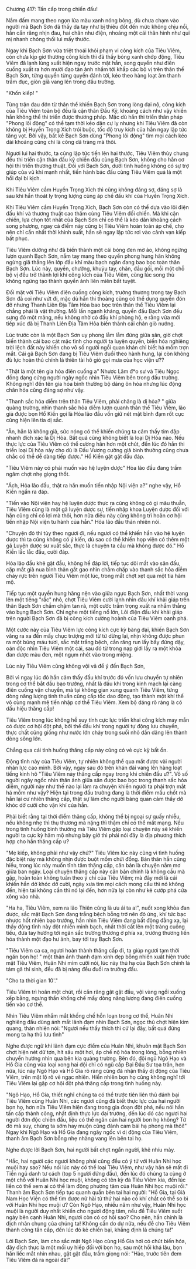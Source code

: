 




Chương 417: Tấn cấp trong chiến đấu!


Nắm đấm mang theo ngọn lửa màu xanh nóng bỏng, dù chưa chạm vào người mà Bạch Sơn đã thấy da tay như bị thiêu đốt đến mức không chịu nổi, hắn cắn răng nhịn đau, hai chân như điện, nhoáng một cái thân hình như quỉ mị nhanh chóng thối lui mấy thước.

Ngay khi Bạch Sơn vừa triệt thoái khỏi phạm vi công kích của Tiêu Viêm, còn chưa kịp giơ thương công kích thì đã thấy bóng xanh chớp động, Tiêu Viêm đã lạnh lùng xuất hiện ngay trước mặt hắn, song quyền như điên cuồng xuất ra hơn mười đạo tàn ảnh nhắm tới khắp các bộ vị trên thân thể Bạch Sơn, từng quyền từng quyền đánh tới, kéo theo hàng loạt âm thanh trầm đục, giòn giã vang lên trong đấu trường.

"Khốn kiếp! "

Từng trận đau đớn từ thân thể khiến Bạch Sơn trong lòng đại nộ, công kích của Tiêu Viêm toàn bộ đều là cận thân Đấu Kỹ, khoảng cách như vậy khiến hắn không thể thi triển được thương pháp. Mặc dù hắn thi triển thân pháp "Phong lôi động" có thể tạm thời kéo dãn cự ly nhưng khi Tiêu Viêm đã còn không bị Huyền Trọng Xích trói buộc, tốc độ truy kích của hắn ngay lập tức tăng vọt. Bởi vậy, bất kể Bạch Sơn dùng "Phong lôi động" tìm mọi cách kéo dài khoảng cũng chỉ là công dã tràng mà thôi.

Ngươi lui hai thước, ta cũng lập tức tiến lên hai thước, Tiêu Viêm thủy chung đều thi triển cận thân đấu kỹ chiến đấu cùng Bạch Sơn, không cho hắn cơ hội thi triển thương thuật. Đối với Bạch Sơn, dưới tình huống không có sự trợ giúp của vũ khí mạnh nhất, tiến hành bác đấu cùng Tiêu Viêm quả là một hồi đại bi kịch.

Khi Tiêu Viêm cầm Huyền Trọng Xích thì cũng không đáng sợ, đáng sợ là sau khi hắn thoát ly trọng lượng cùng áp chế đấu khí của Huyền Trọng Xích.

Khi Tiêu Viêm cầm Huyền Trọng Xích, Bạch Sơn còn có thể dựa vào lôi điện đấu khí và thương thuật cao thâm cùng Tiêu Viêm đối chiến. Mà khi cận chiến, lựa chọn tốt nhất của Bạch Sơn chỉ có thể là kéo dãn khoảng cách song phương, ngay cả điểm này cũng bị Tiêu Viêm hoàn toàn áp chế, cho nên chỉ cần nhất thời khinh suất, hắn sẽ ngay lập tức rơi vào cảnh vạn kiếp bất phục.

Tiêu Viêm dường như đã biến thành một cái bóng đen mờ ảo, không ngừng lượn quanh Bạch Sơn, nắm tay mang theo quyền phong hung hãn không ngừng giã thẳng lên lớp đấu khí màu bạch ngân đang bao bọc toàn thân Bạch Sơn. Lúc này, quyền, chưởng, khuỷu tay, chân, đầu gối, mỗi một chỗ bộ vị đều trở thành lợi khí công kích của Tiêu Viêm, cùng lúc song thủ không ngừng tạo thành quyền ảnh liên miên bất tuyệt.

Đối mặt với Tiêu Viêm điên cuồng công kích, trường thương trong tay Bạch Sơn đã coi như vứt đi, mặc dù hắn thi thoảng cũng có thể dụng quyền đón đỡ nhưng Thanh Liên Địa Tâm Hỏa bao bọc trên thân thể Tiêu Viêm lại chẳng phải là vật thường. Mỗi lần ngạnh kháng, quyền đầu Bạch Sơn đều sưng đỏ một mảng, nếu không nhờ có đấu khí phòng hộ, e rằng vừa mới tiếp xúc đã bị Thanh Liên Địa Tâm Hỏa biến thành cái chân giò nướng.

Lúc trước còn là một Bạch Sơn uy phong lẫm lẫm đứng giữa sân, giờ chợt biến thành cái bao cát mặc tình cho người ta luyện quyền, biến hóa nghiêng trời lệch đất này khiến cho vô số người ngồi quan khán chỉ biết há mồm trợn mắt. Cái gã Bạch Sơn đang bị Tiêu Viêm đuổi theo hành hung, lại còn không đủ lực hoàn thủ chính là thiên tài hô gió gọi mưa của học viện ư??

"Thật là một tên gia hỏa điên cuồng a" Nhược Lâm đ*o sư và Tiêu Ngọc đồng dạng cứng người ngây ngốc nhìn Tiêu Viêm bên trong đấu trường. Không nghĩ đến tên gia hỏa bình thường bộ dáng ôn hòa nhưng lúc động chân hỏa cũng đáng sợ như vậy.

"Thanh sắc hỏa diễm trên thân Tiêu Viêm, phải chăng là dị hỏa? " giữa quảng trường, nhìn thanh sắc hỏa diễm lượn quanh thân thể Tiêu Viêm, lão giả được bọn Hổ Kiền gọi là Hỏa lão đầu vốn giữ nét mặt bình đạm rốt cục cũng hiện lên tia dị sắc.

"Ân, hẳn là không giả, sức nóng có thể khiến chúng ta cảm thấy tim đập nhanh đích xác là Dị Hỏa. Bất quá cũng không biết là loại Dị Hỏa nào. Nếu thực lực của Tiêu Viêm có thể cường hãn hơn một chút, đến lúc đó hắn thi triển loại Dị hỏa này cho dù là Đấu Vương cường giả bình thường cũng chưa chắc có thể dễ dàng tiếp được." Hổ Kiền gật gật đầu đáp.

"Tiêu Viêm này có phải muốn vào hệ luyện dược" Hỏa lão đầu đang trầm ngâm chợt nhẹ giọng thốt.

"Ách, Hỏa lão đầu, thật ra hắn muốn tiến nhập Nội viện a?" nghe vậy, Hổ Kiền ngẩn ra đáp.

"Tiến vào Nội viện hay hệ luyện dược thực ra cũng không có gì mâu thuẫn, Tiêu Viêm cũng là một gã luyện dược sư, tiến nhập khoa Luyện dược đối với hắn cũng chỉ có lợi mà thôi, hơn nữa điều này cũng không trì hoãn cơ hội tiến nhập Nội viện tu hành của hắn." Hỏa lão đầu thản nhiên nói.

"Chuyện đó thì tùy theo ngươi đi, nếu ngươi có thể khiến hắn vào hệ luyện dược thì ta cũng không có ý kiến, dù sao có thể khiến họp viện có thêm một gã Luyện dược sư xuất sắc, thực là chuyện ta cầu mà không được đó." Hổ Kiền lắc lắc đầu, cười đáp.

Hỏa lão đầu khẽ gật đầu, không hề đáp lời, tiếp tục dõi mắt vào sân đấu, cặp mắt già nua bình thản gắt gao nhìn chằm chặp vào thanh sắc hỏa diễm cháy rực trên người Tiêu Viêm một lúc, trong mắt chợt xẹt qua một tia hâm mộ.

Tiếp tục một quyền hung hăng nện vào giữa ngực Bạch Sơn, nhất thời vang lên một tiếng "rắc" nhỏ, chợt Tiêu Viêm cười lạnh nhìn đấu khí khải giáp trên thân Bạch Sơn chầm chậm tan rã, một cước trầm trọng xuất ra nhắm thẳng vào bụng Bạch Sơn. Chỉ nghe một tiếng nổ lớn, Lôi điện đấu khí khải giáp trên người Bạch Sơn đã bị công kích cường hoành của Tiêu Viêm oanh phá.

Một cước này của Tiêu Viêm lực công kích cực kỳ bàng đại, khiến Bạch Sơn văng ra xa đến mấy chục trượng mới từ từ dừng lại, nhịn không được phun ra một búng máu tươi, sắc mặt trắng bệch, cắn răng run lẩy bẩy đứng dậy, oán độc nhìn Tiêu Viêm một cái, sau đó từ trong nạp giới lấy ra một khỏa đan dược màu đen, một ngụm nhét vào trong miệng.

Lúc này Tiêu Viêm cũng không vội vã để ý đến Bạch Sơn,

Bởi vì ngay lúc đó hắn cảm thấy đấu khí trước đó vốn lưu chuyển tự nhiên trong cơ thể bắt đầu bạo trướng, nhất là đấu khí trong kinh mạch lại càng điên cuồng vận chuyển, mà tại không gian xung quanh Tiêu Viêm, từng dòng năng lượng tinh thuần cũng cấp tốc dao động, tạo thành một khí thế vô cùng mạnh mẽ tiến nhập cơ thể Tiêu Viêm. Xem bộ dáng rõ ràng là có dấu hiệu thăng cấp!

Tiêu Viêm trong lúc không hề suy tính cực lực triển khai công kích may mắn có được cơ hội đột phá, bởi thế đấu khí trong người tự động lưu chuyển, thực chất cũng giống như nước lớn chảy trong suối nhỏ dần dâng lên thành dòng sông lớn.

Chẳng qua cái tình huống thăng cấp này cũng có vẻ cực kỳ bất ổn.

Động tĩnh này của Tiêu Viêm, tự nhiên không thể qua mắt được vài người nhãn lực cao minh. Bởi vậy, ngay sau đó trên khán đài vang lên hàng loạt tiếng kinh hô "Tiêu Viêm này thăng cấp ngay trong khi chiến đấu ư?". Vô số người ngây ngốc nhìn thân ảnh giữa sân được bao bọc trong thanh sắc hỏa diễm, người này như thế nào lại làm ra chuyện khiến người ta phải trợn mắt há mồm như vậy? Hiện tại trong đấu trường đang là thời điểm mấu chốt mà hắn lại cư nhiên thăng cấp, thật sự làm cho người bàng quan cảm thấy dở khóc dở cười cho vận khí của hắn.

Phải biết rằng tại thời điểm thăng cấp, không thể bị ngoại sự quấy nhiễu, nếu không nhẹ thì thụ thương mà nặng thì thậm chí có thể mất mạng. Nếu trong tình huống bình thường mà Tiêu Viêm gặp loại chuyện này sẽ khiến người ta cực kỳ hâm mộ nhưng bây giờ thì phải nói đây là địa phương thích hợp cho hắn thăng cấp ư?

"Mẹ kiếp, không phải như vậy chứ?" Tiêu Viêm lúc này cũng vì tình huống đặc biệt này mà không nhịn được buột mồm chửi đổng. Bản thân hắn cũng hiểu, trong lúc này muốn tĩnh tâm thăng cấp, căn bản là chuyện nằm mơ giữa ban ngày. Loại chuyện thăng cấp này căn bản chính là không cầu mà gặp, hoàn toàn không tuân theo ý chí của Tiêu Viêm; mà đây mới là cái khiến hắn dở khóc dở cười, ngày xưa tìm mọi cách mong cầu thì nó không đến, hiện tại không cần thì nó lại đến, hơn nữa lại còn như kẻ cướp phá cửa xông vào nhà.

"Ha ha, Tiêu Viêm, xem ra lão Thiên cũng là ưu ái ta a!", nuốt xong khỏa đan dược, sắc mặt Bạch Sơn đang trắng bệch bỗng trở nên đỏ ửng, khí tức bạc nhược hốt nhiên bạo trướng, hắn nhìn Tiêu Viêm đang bất động đằng xa, lại thấy động tĩnh này đột nhiên minh bạch, nhất thời cất lên một tràng cuồng tiếu, đưa tay hướng tới ngân sắc trường thương ở phía xa, trường thương liền hóa thành một đạo hư ảnh, bay tới tay Bạch Sơn.

"Tiêu Viêm ca ca, ngươi hoàn thành thăng cấp đi, ta giúp ngươi tạm thời ngăn bọn họ! " một thân ảnh thanh đạm xinh đẹp bỗng nhiên xuất hiện trước mặt Tiêu Viêm, Huân Nhi mỉm cười nói, lúc này thủ hạ của Bạch Sơn chính là tám gã thí sinh, đều đã bị nàng đều đuổi ra trường đấu.

"Cho ta thời gian 10'."

Tiêu Viêm trì hoãn một chút, rồi cắn răng gật gật đầu, vội vàng ngồi xuống xếp bằng, ngưng thần khống chế mấy dòng năng lượng đang điên cuồng tiến vào cơ thể.

Nhìn Tiêu Viêm nhắm mắt khống chế hỗn loạn trong cơ thể, Huân Nhi nghiêng đầu dùng ánh mắt lãnh đạm nhìn Bạch Sơn, ngọc thủ chợt hiện kim quang, thản nhiên nói: "Ngươi nếu thấy thích thì cứ lại đây, bất quá đừng mong ta hạ thủ lưu tình"

Nghe được ngữ khí lãnh đạm cực điểm của Huân Nhi, khuôn mặt Bạch Sơn chợt hiện nét dữ tợn, hít sâu một hơi, áp chế nộ hỏa trong lòng, bỗng nhiên chuyển hướng nhìn qua bên kia quảng trường. Bên đó, đội ngũ Ngô Hạo và Hổ Gia cũng vừa loại xong hai đội chỉ có ngũ cấp Đại Đấu Sư tọa trấn, hơn nữa, lúc này Ngô Hạo và Hổ Gia rõ ràng cũng đã nhận thấy dị động của Tiêu Viêm, trên mặt lộ rõ vẻ ngạc nhiên. Hiển nhiên bọn họ cũng không nghĩ tới Tiêu Viêm lại gặp cơ hội đột phá thăng cấp trong tình huống này.

"Ngô Hạo, Hổ Gia, thiết nghĩ chúng ta có thể trước tiên liên thủ đánh bại Tiêu Viêm cùng Huân Nhi, các ngươi cũng đã biết thực lực của hai người bọn họ, hơn nữa Tiêu Viêm hiện đang trong gia đoạn đột phá, nếu nói hắn tấn cấp thành công, nhất định thực lực đại trướng, đến lúc đó các ngươi hai người đơn độc chiến đấu, liệu có thể ngăn cản hai người bon họ không? Từ đó mà suy, chúng ta sớm hay muộn cũng đành cam bái hạ phong mà thôi!" Ngay khi Ngô Hạo và Hổ Gia đang ngây ngốc vì dị động của Tiêu Viêm, thanh âm Bạch Sơn bỗng nhẹ nhàng vang lên bên tai họ.

Nghe được lời Bạch Sơn, hai người bất chợt ngẩn người, khẽ nhíu mày.

"Hắc, hai người các ngươi không phải cũng đều có ý tứ với Huân Nhi học muội hay sao? Nếu nói lúc này có thể loại Tiêu Viêm, như vậy hắn sẽ mất đi Tiền ngũ danh tư cách (top 5 người đứng đầu), đến lúc đó chúng ta cùng ở một chỗ với Huân Nhi học muội, không có tên kỳ đà Tiêu Viêm kia, đến lúc liền có thể xem ai có thể làm động phương tâm của Huân Nhi học muội rồi." Thanh âm Bạch Sơn tiếp tục quanh quẩn bên tai hai người: "Hổ Gia, tại Già Nam Học Viện có thể tìm được nữ hài tử thứ hai nào có khí chất có thể so bì với Huân Nhi học muội ư? Còn Ngô Hạo, nhiều năm như vậy, Huân Nhi học muội là người duy nhất khiến cho ngươi động tâm, nếu để Tiêu Viêm suốt ngày bên cạnh Huân Nhi, ngươi còn có cơ hội sao? Cho nên, hắn chính là địch nhân chung của chúng ta! Không cần do dự nữa, nếu để cho Tiêu Viêm thành công tấn cấp, đến lúc đó kẻ chiến bại, khẳng định là chúng ta!"

Lời Bạch Sơn, làm cho sắc mặt Ngô Hạo cùng Hổ Gia hơi có chút biến hóa, đây đích thực là một mối uy hiếp đối với bọn họ, sau một hồi khá lâu, bọn hắn liếc mắt nhìn nhau, gật gật đầu, trầm giọng nói: "Hảo, trước tiên đem Tiêu Viêm đá ra ngoài đã!"




